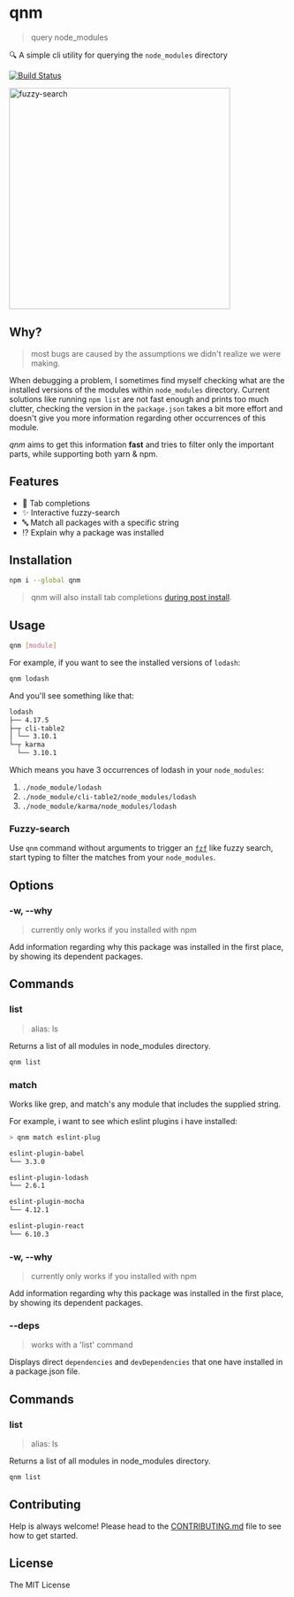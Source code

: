 # qnm

> query node_modules

:mag: A simple cli utility for querying the `node_modules` directory

[![Build Status](https://circleci.com/gh/ranyitz/qnm/tree/master.svg?style=shield&circle-token=44b1fb1aa4b5bd58b977bda99d94d1be137ecbc3)](https://circleci.com/gh/ranyitz/qnm)

<img src="./assets/fuzzy-search.gif" alt="fuzzy-search" width="400px" height="400px" />

## Why?

> most bugs are caused by the assumptions we didn't realize we were making.

When debugging a problem, I sometimes find myself checking what are the installed versions of the modules within `node_modules` directory. Current solutions like running `npm list` are not fast enough and prints too much clutter, checking the version in the `package.json` takes a bit more effort and doesn't give you more information regarding other occurrences of this module.

_qnm_ aims to get this information **fast** and tries to filter only the important parts, while supporting both yarn & npm.

## Features
* :speech_balloon: Tab completions
* :sparkles: Interactive fuzzy-search
* :abc: Match all packages with a specific string
* :interrobang: Explain why a package was installed

## Installation

```bash
npm i --global qnm
```

> qnm will also install tab completions [during post install](https://github.com/mklabs/node-tabtab#tabtab-install---auto).

## Usage

```bash
qnm [module]
```

For example, if you want to see the installed versions of `lodash`:

```bash
qnm lodash
```

And you'll see something like that:

```bash
lodash
├── 4.17.5
├─┬ cli-table2
│ └── 3.10.1
└─┬ karma
  └── 3.10.1
```

Which means you have 3 occurrences of lodash in your `node_modules`:

1.  `./node_module/lodash`
2.  `./node_module/cli-table2/node_modules/lodash`
3.  `./node_module/karma/node_modules/lodash`


### Fuzzy-search

Use `qnm` command without arguments to trigger an [`fzf`](https://github.com/junegunn/fzf) like fuzzy search, start typing to filter the matches from your `node_modules`.

## Options

### -w, --why

> currently only works if you installed with npm

Add information regarding why this package was installed in the first place, by showing its dependent packages.

## Commands

### list

> alias: ls

Returns a list of all modules in node_modules directory.

```bash
qnm list
```

### match

Works like grep, and match's any module that includes the supplied string.

For example, i want to see which eslint plugins i have installed:

```bash
> qnm match eslint-plug

eslint-plugin-babel
└── 3.3.0

eslint-plugin-lodash
└── 2.6.1

eslint-plugin-mocha
└── 4.12.1

eslint-plugin-react
└── 6.10.3
```
### -w, --why

> currently only works if you installed with npm

Add information regarding why this package was installed in the first place, by showing its dependent packages.

### --deps

> works with a 'list' command

Displays direct `dependencies` and `devDependencies` that one have installed in a package.json file.

## Commands

### list

> alias: ls

Returns a list of all modules in node_modules directory.

```bash
qnm list
```
## Contributing

Help is always welcome! Please head to the [CONTRIBUTING.md](./CONTRIBUTING.md) file to see how to get started.

## License

The MIT License
